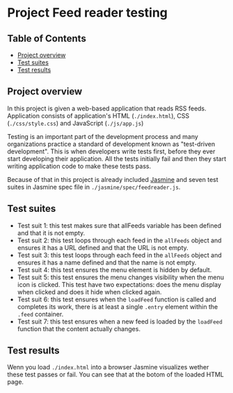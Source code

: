 # Project Feed reader testing

## Table of Contents

* [Project overview](#Project-overview)
* [Test suites](#Test-suites)
* [Test results](#Test-results)

## Project overview

In this project is given a web-based application that reads RSS feeds. Application consists of application's HTML (`./index.html`), CSS (`./css/style.css`) and JavaScript (`./js/app.js`)

Testing is an important part of the development process and many organizations practice a standard of development known as "test-driven development". This is when developers write tests first, before they ever start developing their application. All the tests initially fail and then they start writing application code to make these tests pass.

Because of that in this project is already included [Jasmine](http://jasmine.github.io/) and seven test suites in Jasmine spec file in `./jasmine/spec/feedreader.js`. 


## Test suites

* Test suit 1: this test makes sure that allFeeds variable has been defined and that it is not empty.
* Test suit 2: this test loops through each feed in the `allFeeds` object and ensures it has a URL defined and that the URL is not empty.
* Test suit 3: this test loops through each feed in the `allFeeds` object and ensures it has a name defined and that the name is not empty.
* Test suit 4: this test ensures the menu element is hidden by default.
* Test suit 5: this test ensures the menu changes visibility when the menu icon is clicked. This test have two expectations: does the menu display when clicked and does it hide when clicked again.
* Test suit 6: this test ensures when the `loadFeed` function is called and completes its work, there is at least a single `.entry` element within the `.feed` container.
* Test suit 7: this test ensures when a new feed is loaded by the `loadFeed` function that the content actually changes.


## Test results

Wenn you load `./index.html` into a browser Jasmine visualizes wether these test passes or fail. You can see that at the botom of the loaded HTML page.
